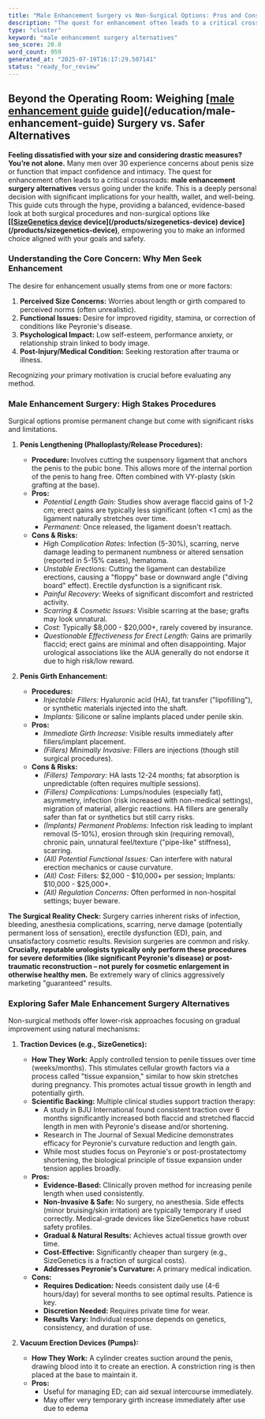 ```yaml
---
title: "Male Enhancement Surgery vs Non-Surgical Options: Pros and Cons"
description: "The quest for enhancement often leads to a critical crossroads: **male enhancement surgery alternatives** versus going under the knife"
type: "cluster"
keyword: "male enhancement surgery alternatives"
seo_score: 20.0
word_count: 959
generated_at: "2025-07-19T16:17:29.507141"
status: "ready_for_review"
---
```



<!-- SEO Information -->
<!-- Meta Description: The quest for enhancement often leads to a critical crossroads: **male enhancement surgery alternatives** versus going under the knife -->
<!-- Target Keyword: male enhancement surgery alternatives -->
<!-- SEO Score: 20.0/100 -->
<!-- Internal Links Added: 11 -->

## Beyond the Operating Room: Weighing [[male enhancement guide](/education/male-enhancement-guide) guide](/education/male-enhancement-guide) Surgery vs. Safer Alternatives

**Feeling dissatisfied with your size and considering drastic measures? You’re not alone.** Many men over 30 experience concerns about penis size or function that impact confidence and intimacy. The quest for enhancement often leads to a critical crossroads: **male enhancement surgery alternatives** versus going under the knife. This is a deeply personal decision with significant implications for your health, wallet, and well-being. This guide cuts through the hype, providing a balanced, evidence-based look at both surgical procedures and non-surgical options like **[[[SizeGenetics device](/products/sizegenetics-device) device](/products/sizegenetics-device) device](/products/sizegenetics-device)**, empowering you to make an informed choice aligned with your goals and safety.

### Understanding the Core Concern: Why Men Seek Enhancement

The desire for enhancement usually stems from one or more factors:

1.  **Perceived Size Concerns:** Worries about length or girth compared to perceived norms (often unrealistic).
2.  **Functional Issues:** Desire for improved rigidity, stamina, or correction of conditions like Peyronie's disease.
3.  **Psychological Impact:** Low self-esteem, performance anxiety, or relationship strain linked to body image.
4.  **Post-Injury/Medical Condition:** Seeking restoration after trauma or illness.

Recognizing *your* primary motivation is crucial before evaluating any method.

### Male Enhancement Surgery: High Stakes Procedures

Surgical options promise permanent change but come with significant risks and limitations.

1.  **Penis Lengthening (Phalloplasty/Release Procedures):**
    *   **Procedure:** Involves cutting the suspensory ligament that anchors the penis to the pubic bone. This allows more of the internal portion of the penis to hang free. Often combined with VY-plasty (skin grafting at the base).
    *   **Pros:**
        *   *Potential Length Gain:* Studies show average flaccid gains of 1-2 cm; erect gains are typically less significant (often <1 cm) as the ligament naturally stretches over time.
        *   *Permanent:* Once released, the ligament doesn't reattach.
    *   **Cons & Risks:**
        *   *High Complication Rates:* Infection (5-30%), scarring, nerve damage leading to permanent numbness or altered sensation (reported in 5-15% cases), hematoma.
        *   *Unstable Erections:* Cutting the ligament can destabilize erections, causing a "floppy" base or downward angle ("diving board" effect). Erectile dysfunction is a significant risk.
        *   *Painful Recovery:* Weeks of significant discomfort and restricted activity.
        *   *Scarring & Cosmetic Issues:* Visible scarring at the base; grafts may look unnatural.
        *   *Cost:* Typically $8,000 - $20,000+, rarely covered by insurance.
        *   *Questionable Effectiveness for Erect Length:* Gains are primarily flaccid; erect gains are minimal and often disappointing. Major urological associations like the AUA generally do not endorse it due to high risk/low reward.

2.  **Penis Girth Enhancement:**
    *   **Procedures:**
        *   *Injectable Fillers:* Hyaluronic acid (HA), fat transfer ("lipofilling"), or synthetic materials injected into the shaft.
        *   *Implants:* Silicone or saline implants placed under penile skin.
    *   **Pros:**
        *   *Immediate Girth Increase:* Visible results immediately after fillers/implant placement.
        *   *(Fillers) Minimally Invasive:* Fillers are injections (though still surgical procedures).
    *   **Cons & Risks:**
        *   *(Fillers) Temporary:* HA lasts 12-24 months; fat absorption is unpredictable (often requires multiple sessions).
        *   *(Fillers) Complications:* Lumps/nodules (especially fat), asymmetry, infection (risk increased with non-medical settings), migration of material, allergic reactions. HA fillers are generally safer than fat or synthetics but still carry risks.
        *   *(Implants) Permanent Problems:* Infection risk leading to implant removal (5-10%), erosion through skin (requiring removal), chronic pain, unnatural feel/texture ("pipe-like" stiffness), scarring.
        *   *(All) Potential Functional Issues:* Can interfere with natural erection mechanics or cause curvature.
        *   *(All) Cost:* Fillers: $2,000 - $10,000+ per session; Implants: $10,000 - $25,000+.
        *   *(All) Regulation Concerns:* Often performed in non-hospital settings; buyer beware.

**The Surgical Reality Check:** Surgery carries inherent risks of infection, bleeding, anesthesia complications, scarring, nerve damage (potentially permanent loss of sensation), erectile dysfunction (ED), pain, and unsatisfactory cosmetic results. Revision surgeries are common and risky. **Crucially, reputable urologists typically only perform these procedures for severe deformities (like significant Peyronie's disease) or post-traumatic reconstruction – not purely for cosmetic enlargement in otherwise healthy men.** Be extremely wary of clinics aggressively marketing "guaranteed" results.

### Exploring Safer Male Enhancement Surgery Alternatives

Non-surgical methods offer lower-risk approaches focusing on gradual improvement using natural mechanisms:

1.  **Traction Devices (e.g., SizeGenetics):**
    *   **How They Work:** Apply controlled tension to penile tissues over time (weeks/months). This stimulates cellular growth factors via a process called "tissue expansion," similar to how skin stretches during pregnancy. This promotes actual tissue growth in length and potentially girth.
    *   **Scientific Backing:** Multiple clinical studies support traction therapy:
        *   A study in BJU International found consistent traction over 6 months significantly increased both flaccid and stretched flaccid length in men with Peyronie's disease and/or shortening.
        *   Research in The Journal of Sexual Medicine demonstrates efficacy for Peyronie's curvature reduction and length gain.
        *   While most studies focus on Peyronie's or post-prostatectomy shortening, the biological principle of tissue expansion under tension applies broadly.
    *   **Pros:**
        *   **Evidence-Based:** Clinically proven method for increasing penile length when used consistently.
        *   **Non-Invasive & Safe:** No surgery, no anesthesia. Side effects (minor bruising/skin irritation) are typically temporary if used correctly. Medical-grade devices like SizeGenetics have robust safety profiles.
        *   **Gradual & Natural Results:** Achieves actual tissue growth over time.
        *   **Cost-Effective:** Significantly cheaper than surgery (e.g., SizeGenetics is a fraction of surgical costs).
        *   **Addresses Peyronie's Curvature:** A primary medical indication.
    *   **Cons:**
        *   **Requires Dedication:** Needs consistent daily use (4-6 hours/day) for several months to see optimal results. Patience is key.
        *   **Discretion Needed:** Requires private time for wear.
        *   **Results Vary:** Individual response depends on genetics, consistency, and duration of use.

2.  **Vacuum Erection Devices (Pumps):**
    *   **How They Work:** A cylinder creates suction around the penis, drawing blood into it to create an erection. A constriction ring is then placed at the base to maintain it.
    *   **Pros:**
        *   Useful for managing ED; can aid sexual intercourse immediately.
        *   May offer very temporary girth increase immediately after use due to edema